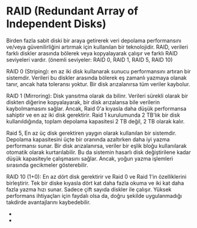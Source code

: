 # RAID (Redundant Array of Independent Disks)
Birden fazla sabit diski bir araya getirerek veri depolama performansını ve/veya güvenilirliğini artırmak için kullanılan bir teknolojidir.
RAID, verileri farklı diskler arasında bölerek veya kopyalayarak çalışır ve farklı RAID seviyeleri vardır. (önemli seviyeler: RAID 0, RAID 1, RAID 5, RAID 10)

RAID 0 (Striping): en az iki disk kullanarak sunucu performansını artıran bir sistemdir. 
Verileri bu diskler arasında bölerek eş zamanlı yazmaya olanak tanır, ancak hata toleransı yoktur. Bir disk arızalanırsa tüm veriler kaybolur.

RAID 1 (Mirroring): Disk yansıtma olarak da bilinr. Verileri sürekli olarak bir diskten diğerine kopyalayarak, bir disk arızalansa bile verilerin kaybolmamasını sağlar. 
Ancak, Raid 0'a kıyasla daha düşük performansa sahiptir ve en az iki disk gerektirir.
Raid 1 kurulumunda 2 TB'lık bir disk kullanıldığında, toplam depolama kapasitesi 2 TB değil, 2 TB olarak kalır.

Raid 5, En az üç disk gerektiren yaygın olarak kullanılan bir sistemdir. Depolama kapasitesini üçte bir oranında azaltırken daha iyi yazma performansı sunar. 
Bir disk arızalanırsa, veriler bir eşlik bloğu kullanılarak otomatik olarak kurtarılabilir.
Bu da sistemin hasarlı disk değiştirilene kadar düşük kapasiteyle çalışmasını sağlar. 
Ancak, yoğun yazma işlemleri sırasında gecikmeler gösterebilir.

RAID 10 (1+0): En az dört disk gerektirir ve Raid 0 ve Raid 1'in özelliklerini birleştirir.
Tek bir diske kıyasla dört kat daha fazla okuma ve iki kat daha fazla yazma hızı sunar. Sadece çift sayıda diskler ile çalışır.
Yüksek performans ihtiyaçları için faydalı olsa da, doğru şekilde uygulanmadığı takdirde avantajlarını kaybedebilir.

-
-
